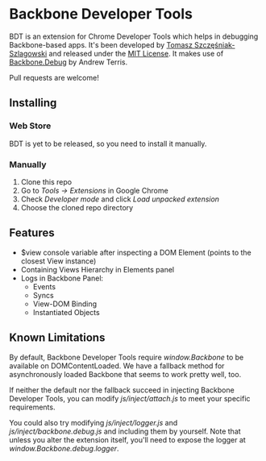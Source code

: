 Backbone Developer Tools
========================

BDT is an extension for Chrome Developer Tools which helps in debugging Backbone-based apps.
It's been developed by [Tomasz Szczęśniak-Szlagowski][1] and released under the [MIT License][2].
It makes use of [Backbone.Debug][3] by Andrew Terris.

Pull requests are welcome!

Installing
----------

### Web Store

BDT is yet to be released, so you need to install it manually.

### Manually

1. Clone this repo
2. Go to *Tools -> Extensions* in Google Chrome
3. Check *Developer mode* and click *Load unpacked extension*
4. Choose the cloned repo directory

Features
--------

* $view console variable after inspecting a DOM Element (points to the closest View instance)
* Containing Views Hierarchy in Elements panel
* Logs in Backbone Panel:
  * Events
  * Syncs
  * View-DOM Binding
  * Instantiated Objects

Known Limitations
-----------------

By default, Backbone Developer Tools require *window.Backbone* to be available on DOMContentLoaded. We have a fallback method for asynchronously loaded Backbone that seems to work pretty well, too.

If neither the default nor the fallback succeed in injecting Backbone Developer Tools, you can modify *js/inject/attach.js* to meet your specific requirements.

You could also try modifying *js/inject/logger.js* and *js/inject/backbone.debug.js* and including them by yourself.
Note that unless you alter the extension itself, you'll need to expose the logger at *window.Backbone.debug.logger*.


[1]: http://github.com/spect88
[2]: http://www.opensource.org/licenses/MIT
[3]: http://github.com/aterris/backbone.debug
